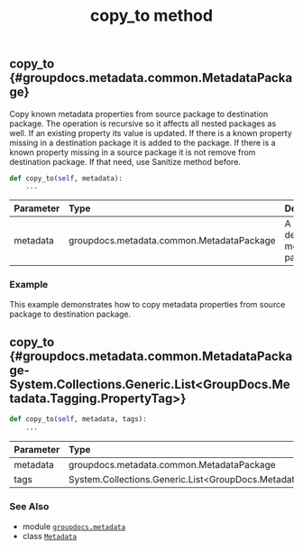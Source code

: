 ﻿---
title: copy_to method
second_title: GroupDocs.Metadata for Python via .NET API References
description: 
type: docs
url: /python-net/groupdocs.metadata/metadata/copy_to/
is_root: false
weight: 30
---

## copy_to {#groupdocs.metadata.common.MetadataPackage}

Copy known metadata properties from source package to destination package.
The operation is recursive so it affects all nested packages as well.
If an existing property its value is updated. 
If there is a known property missing in a destination package it is added to the package.
If there is a known property missing in a source package it is not remove from destination package. If that need, use Sanitize method before.



```python
def copy_to(self, metadata):
    ...
```


| Parameter | Type | Description |
| :- | :- | :- |
| metadata | groupdocs.metadata.common.MetadataPackage | A destination metadata package. |

### Example 


This example demonstrates how to copy metadata properties from source package to destination package.


## copy_to {#groupdocs.metadata.common.MetadataPackage-System.Collections.Generic.List<GroupDocs.Metadata.Tagging.PropertyTag>}





```python
def copy_to(self, metadata, tags):
    ...
```


| Parameter | Type | Description |
| :- | :- | :- |
| metadata | groupdocs.metadata.common.MetadataPackage |  |
| tags | System.Collections.Generic.List<GroupDocs.Metadata.Tagging.PropertyTag> |  |



### See Also
* module [`groupdocs.metadata`](../../)
* class [`Metadata`](/metadata/python-net/groupdocs.metadata/metadata)
